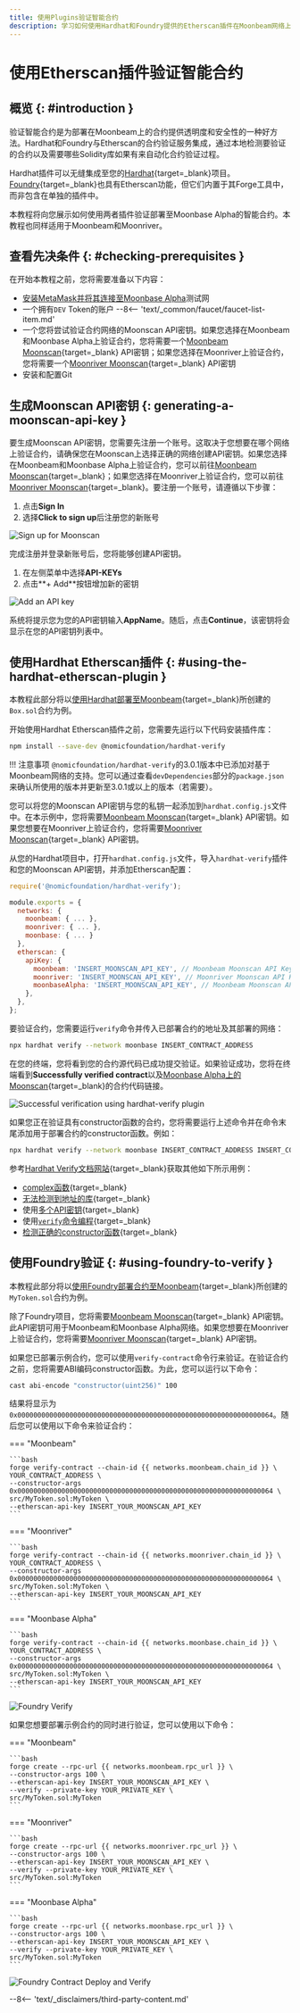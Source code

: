 ```yaml
---
title: 使用Plugins验证智能合约
description: 学习如何使用Hardhat和Foundry提供的Etherscan插件在Moonbeam网络上验证智能合约
---
```


# 使用Etherscan插件验证智能合约

## 概览 {: #introduction }

验证智能合约是为部署在Moonbeam上的合约提供透明度和安全性的一种好方法。Hardhat和Foundry与Etherscan的合约验证服务集成，通过本地检测要验证的合约以及需要哪些Solidity库如果有来自动化合约验证过程。

Hardhat插件可以无缝集成至您的[Hardhat](https://hardhat.org/){target=_blank}项目。[Foundry](https://github.com/foundry-rs/foundry){target=_blank}也具有Etherscan功能，但它们内置于其Forge工具中，而非包含在单独的插件中。

本教程将向您展示如何使用两者插件验证部署至Moonbase Alpha的智能合约。本教程也同样适用于Moonbeam和Moonriver。

## 查看先决条件 {: #checking-prerequisites }

在开始本教程之前，您将需要准备以下内容：

- [安装MetaMask并将其连接至Moonbase Alpha](/tokens/connect/metamask/)测试网
- 一个拥有`DEV` Token的账户
 --8<-- 'text/_common/faucet/faucet-list-item.md'
- 一个您将尝试验证合约网络的Moonscan API密钥。如果您选择在Moonbeam和Moonbase Alpha上验证合约，您将需要一个[Moonbeam Moonscan](https://moonscan.io/){target=_blank} API密钥；如果您选择在Moonriver上验证合约，您将需要一个[Moonriver Moonscan](https://moonriver.moonscan.io/){target=_blank} API密钥
- 安装和配置Git

## 生成Moonscan API密钥 {: generating-a-moonscan-api-key }

要生成Moonscan API密钥，您需要先注册一个账号。这取决于您想要在哪个网络上验证合约，请确保您在Moonscan上选择正确的网络创建API密钥。如果您选择在Moonbeam和Moonbase Alpha上验证合约，您可以前往[Moonbeam Moonscan](https://moonscan.io/){target=_blank}；如果您选择在Moonriver上验证合约，您可以前往[Moonriver Moonscan](https://moonriver.moonscan.io/){target=_blank}。要注册一个账号，请遵循以下步骤：

1. 点击**Sign In**
2. 选择**Click to sign up**后注册您的新账号

![Sign up for Moonscan](/images/builders/build/eth-api/verify-contracts/etherscan-plugins/plugins-1.webp)

完成注册并登录新账号后，您将能够创建API密钥。

1. 在左侧菜单中选择**API-KEYs**
2. 点击**+ Add**按钮增加新的密钥

![Add an API key](/images/builders/build/eth-api/verify-contracts/etherscan-plugins/plugins-2.webp)

系统将提示您为您的API密钥输入**AppName**。随后，点击**Continue**，该密钥将会显示在您的API密钥列表中。

## 使用Hardhat Etherscan插件 {: #using-the-hardhat-etherscan-plugin }

本教程此部分将以[使用Hardhat部署至Moonbeam](/builders/build/eth-api/dev-env/hardhat/){target=_blank}所创建的`Box.sol`合约为例。

开始使用Hardhat Etherscan插件之前，您需要先运行以下代码安装插件库：

```bash
npm install --save-dev @nomicfoundation/hardhat-verify
```

!!! 注意事项
    `@nomicfoundation/hardhat-verify`的3.0.1版本中已添加对基于Moonbeam网络的支持。您可以通过查看`devDependencies`部分的`package.json`来确认所使用的版本并更新至3.0.1或以上的版本（若需要）。

您可以将您的Moonscan API密钥与您的私钥一起添加到`hardhat.config.js`文件中。在本示例中，您将需要[Moonbeam Moonscan](https://moonscan.io/){target=_blank} API密钥。如果您想要在Moonriver上验证合约，您将需要[Moonriver Moonscan](https://moonriver.moonscan.io/){target=_blank} API密钥。

从您的Hardhat项目中，打开`hardhat.config.js`文件，导入`hardhat-verify`插件和您的Moonscan API密钥，并添加Etherscan配置：

```js
require('@nomicfoundation/hardhat-verify');

module.exports = {
  networks: {
    moonbeam: { ... },
    moonriver: { ... },
    moonbase: { ... }
  },
  etherscan: {
    apiKey: {
      moonbeam: 'INSERT_MOONSCAN_API_KEY', // Moonbeam Moonscan API Key
      moonriver: 'INSERT_MOONSCAN_API_KEY', // Moonriver Moonscan API Key
      moonbaseAlpha: 'INSERT_MOONSCAN_API_KEY', // Moonbeam Moonscan API Key    
    },
  },
};
```

要验证合约，您需要运行`verify`命令并传入已部署合约的地址及其部署的网络：

```bash
npx hardhat verify --network moonbase INSERT_CONTRACT_ADDRESS
```

在您的终端，您将看到您的合约源代码已成功提交验证。如果验证成功，您将在终端看到**Successfully verified contract**以及[Moonbase Alpha上的Moonscan](https://moonbase.moonscan.io/){target=_blank}的合约代码链接。

![Successful verification using hardhat-verify plugin](/images/builders/build/eth-api/verify-contracts/etherscan-plugins/plugins-3.webp)

如果您正在验证具有constructor函数的合约，您将需要运行上述命令并在命令末尾添加用于部署合约的constructor函数。例如：

```bash
npx hardhat verify --network moonbase INSERT_CONTRACT_ADDRESS INSERT_CONSTRUCTOR_ARGS
```

参考[Hardhat Verify文档网站](https://hardhat.org/hardhat-runner/plugins/nomicfoundation-hardhat-verify){target=_blank}获取其他如下所示用例：

- [complex函数](https://hardhat.org/hardhat-runner/plugins/nomicfoundation-hardhat-verify#complex-arguments){target=_blank}
- [无法检测到地址的库](https://hardhat.org/hardhat-runner/plugins/nomicfoundation-hardhat-verify#libraries-with-undetectable-addresses){target=_blank}
- 使用[多个API密钥](https://hardhat.org/hardhat-runner/plugins/nomicfoundation-hardhat-verify#multiple-api-keys-and-alternative-block-explorers){target=_blank}
- 使用[`verify`命令编程](https://hardhat.org/hardhat-runner/plugins/nomicfoundation-hardhat-verify#using-programmatically){target=_blank}
- [检测正确的constructor函数](https://info.etherscan.com/determine-correct-constructor-argument-during-source-code-verification-on-etherscan/){target=_blank}

## 使用Foundry验证 {: #using-foundry-to-verify }

本教程此部分将以[使用Foundry部署合约至Moonbeam](/builders/build/eth-api/dev-env/foundry/){target=_blank}所创建的`MyToken.sol`合约为例。

除了Foundry项目，您将需要[Moonbeam Moonscan](https://moonscan.io/){target=_blank} API密钥。此API密钥可用于Moonbeam和Moonbase Alpha网络。如果您想要在Moonriver上验证合约，您将需要[Moonriver Moonscan](https://moonriver.moonscan.io/){target=_blank} API密钥。

如果您已部署示例合约，您可以使用`verify-contract`命令行来验证。在验证合约之前，您将需要ABI编码constructor函数。为此，您可以运行以下命令：

```bash
cast abi-encode "constructor(uint256)" 100
```

结果将显示为`0x0000000000000000000000000000000000000000000000000000000000000064`。随后您可以使用以下命令来验证合约：

=== "Moonbeam"

    ```bash
    forge verify-contract --chain-id {{ networks.moonbeam.chain_id }} \
    YOUR_CONTRACT_ADDRESS \
    --constructor-args 0x0000000000000000000000000000000000000000000000000000000000000064 \
    src/MyToken.sol:MyToken \
    --etherscan-api-key INSERT_YOUR_MOONSCAN_API_KEY
    ```

=== "Moonriver"

    ```bash
    forge verify-contract --chain-id {{ networks.moonriver.chain_id }} \
    YOUR_CONTRACT_ADDRESS \
    --constructor-args 0x0000000000000000000000000000000000000000000000000000000000000064 \
    src/MyToken.sol:MyToken \
    --etherscan-api-key INSERT_YOUR_MOONSCAN_API_KEY
    ```

=== "Moonbase Alpha"

    ```bash
    forge verify-contract --chain-id {{ networks.moonbase.chain_id }} \
    YOUR_CONTRACT_ADDRESS \
    --constructor-args 0x0000000000000000000000000000000000000000000000000000000000000064 \
    src/MyToken.sol:MyToken \
    --etherscan-api-key INSERT_YOUR_MOONSCAN_API_KEY
    ```

![Foundry Verify](/images/builders/build/eth-api/verify-contracts/etherscan-plugins/plugins-4.webp)

如果您想要部署示例合约的同时进行验证，您可以使用以下命令：

=== "Moonbeam"

    ```bash
    forge create --rpc-url {{ networks.moonbeam.rpc_url }} \
    --constructor-args 100 \
    --etherscan-api-key INSERT_YOUR_MOONSCAN_API_KEY \
    --verify --private-key YOUR_PRIVATE_KEY \
    src/MyToken.sol:MyToken
    ```

=== "Moonriver"

    ```bash
    forge create --rpc-url {{ networks.moonriver.rpc_url }} \
    --constructor-args 100 \
    --etherscan-api-key INSERT_YOUR_MOONSCAN_API_KEY \
    --verify --private-key YOUR_PRIVATE_KEY \
    src/MyToken.sol:MyToken
    ```

=== "Moonbase Alpha"

    ```bash
    forge create --rpc-url {{ networks.moonbase.rpc_url }} \
    --constructor-args 100 \
    --etherscan-api-key INSERT_YOUR_MOONSCAN_API_KEY \
    --verify --private-key YOUR_PRIVATE_KEY \
    src/MyToken.sol:MyToken
    ```

![Foundry Contract Deploy and Verify](/images/builders/build/eth-api/verify-contracts/etherscan-plugins/plugins-5.webp)

--8<-- 'text/_disclaimers/third-party-content.md'
